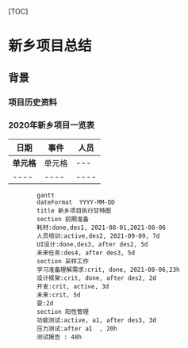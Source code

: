 [TOC]

# 新乡项目总结
## 背景
### 项目历史资料
### 2020年新乡项目一览表

|  日期   | 事件  | 人员 |
|  ----  | ----  | --- |
| **单元格**  | 单元格 | --- |
| ---- | ---- | ---- |


```mermaid
        gantt
        dateFormat  YYYY-MM-DD
        title 新乡项目执行甘特图
        section 前期准备
        耗材:done,des1, 2021-08-01,2021-08-06
        人员培训:active,des2, 2021-09-09, 7d
        UI设计:done,des3, after des2, 5d
    	未来任务:des4, after des3, 5d
        section 采样工作
        学习准备理解需求:crit, done, 2021-08-06,23h
        设计框架:crit, done, after des2, 2d
        开发:crit, active, 3d
        未来:crit, 5d
        耍:2d
        section 阳性管理
        功能测试:active, a1, after des3, 3d
        压力测试:after a1  , 20h
        测试报告 : 48h
```